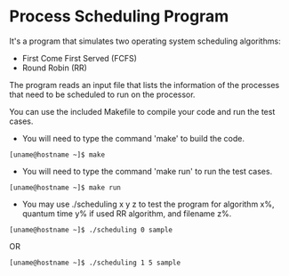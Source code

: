 # Process Scheduling Program

It's a program that simulates two operating system scheduling
algorithms:

- First Come First Served (FCFS)
- Round Robin (RR)

The program reads an input file that lists the information of the processes that need to be scheduled to run on the processor.


You can use the included Makefile to compile your code and run the test cases.

- You will need to type the command 'make' to build the code.
```
[uname@hostname ~]$ make
```

- You will need to type the command 'make run' to run the test cases.
```
[uname@hostname ~]$ make run
```

- You may use ./scheduling x y z to test the program for algorithm x%, quantum time y% if used RR algorithm, and filename z%.
```
[uname@hostname ~]$ ./scheduling 0 sample
```
OR
```
[uname@hostname ~]$ ./scheduling 1 5 sample
```